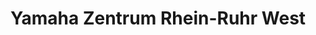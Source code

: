 ---
title: "Yamaha Zentrum Rhein-Ruhr West"
url: /oberhausen/yamaha-zentrum-rhein-ruhr-west/
shop: Motorrad
---